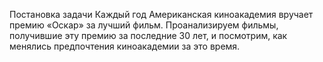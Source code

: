 Постановка задачи
Каждый год Американская киноакадемия вручает премию «Оскар» за лучший фильм. Проанализируем фильмы, получившие эту премию за последние 30 лет, и посмотрим, как менялись предпочтения киноакадемии за это время.
